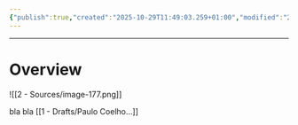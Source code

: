 ```yaml
---
{"publish":true,"created":"2025-10-29T11:49:03.259+01:00","modified":"2025-10-29T11:50:04.828+01:00","cssclasses":""}
---
```


---

# Overview

![[2 - Sources/image-177.png]]

bla bla
[[1 - Drafts/Paulo Coelho...]]